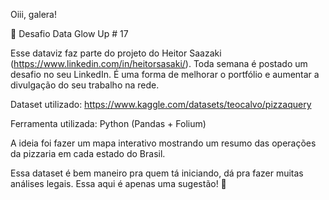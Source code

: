 Oiii, galera!

📣 Desafio Data Glow Up # 17

Esse dataviz faz parte do projeto do Heitor Saazaki (https://www.linkedin.com/in/heitorsasaki/).
Toda semana é postado um desafio no seu LinkedIn.
É uma forma de melhorar o portfólio e aumentar a divulgação do seu trabalho na rede.

Dataset utilizado: https://www.kaggle.com/datasets/teocalvo/pizzaquery

Ferramenta utilizada: Python (Pandas + Folium)

A ideia foi fazer um mapa interativo mostrando um resumo das operações da pizzaria em cada estado do Brasil. 

Essa dataset é bem maneiro pra quem tá iniciando, dá pra fazer muitas análises legais. Essa aqui é apenas uma sugestão! 🥰